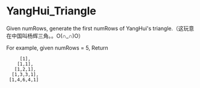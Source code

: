 # YangHui_Triangle
Given numRows, generate the first numRows of YangHui's triangle.（这玩意在中国叫杨辉三角。。O(∩_∩)O）


For example, given numRows = 5,
Return

         [1],
        [1,1],
       [1,2,1],
      [1,3,3,1],
     [1,4,6,4,1]
